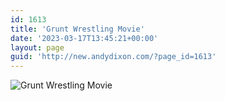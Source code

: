 ```yaml
---
id: 1613
title: 'Grunt Wrestling Movie'
date: '2023-03-17T13:45:21+00:00'
layout: page
guid: 'http://new.andydixon.com/?page_id=1613'
---
```


![Grunt Wrestling Movie](https://i0.wp.com/assets.g8x2.ldn.idrivee2-23.com/posters/Grunt%20Wrestling%20Movie%2001.jpg?w=1200&ssl=1 "Grunt Wrestling Movie")